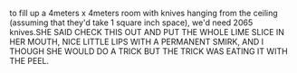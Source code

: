 to fill up a 4meters x 4meters room with knives hanging from the ceiling (assuming that they'd take 1 square inch space), we'd need 2065 knives.SHE SAID CHECK THIS OUT AND PUT THE WHOLE LIME SLICE IN HER MOUTH, NICE LITTLE LIPS WITH A PERMANENT SMIRK, AND I THOUGH SHE WOULD DO A TRICK BUT THE TRICK WAS EATING IT WITH THE PEEL.
